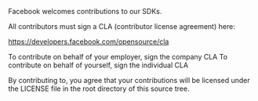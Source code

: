 Facebook welcomes contributions to our SDKs.

All contributors must sign a CLA (contributor license agreement) here:

  https://developers.facebook.com/opensource/cla

To contribute on behalf of your employer, sign the company CLA
To contribute on behalf of yourself, sign the individual CLA

By contributing to, you agree that your contributions will be licensed
under the LICENSE file in the root directory of this source tree.
